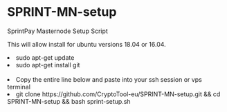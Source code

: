 
# SPRINT-MN-setup 

 SprintPay Masternode Setup Script  
 
 This will allow install for ubuntu versions 18.04 or 16.04.

<li>sudo apt-get update
<li>sudo apt-get install git
<br><br>
<li>Copy the entire line below and paste into your ssh session or vps terminal
 <li>git clone https://github.com/CryptoTool-eu/SPRINT-MN-setup.git && cd SPRINT-MN-setup && bash sprint-setup.sh
 <br>
